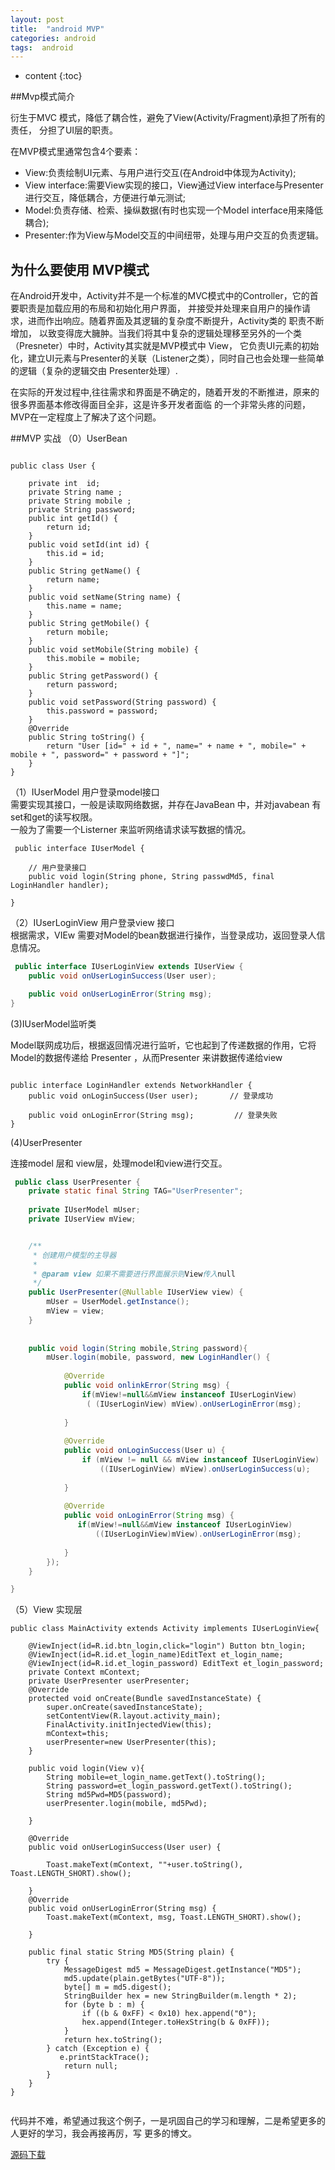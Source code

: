 ```yaml
---
layout: post
title:  "android MVP"
categories: android
tags:  android
---
```


* content
{:toc}

##Mvp模式简介

衍生于MVC 模式，降低了耦合性，避免了View(Activity/Fragment)承担了所有的责任，
分担了UI层的职责。<br>

<!--more-->

在MVP模式里通常包含4个要素：

* View:负责绘制UI元素、与用户进行交互(在Android中体现为Activity);
* View interface:需要View实现的接口，View通过View interface与Presenter进行交互，降低耦合，方便进行单元测试;
* Model:负责存储、检索、操纵数据(有时也实现一个Model interface用来降低耦合);
* Presenter:作为View与Model交互的中间纽带，处理与用户交互的负责逻辑。

## 为什么要使用 MVP模式

 在Android开发中，Activity并不是一个标准的MVC模式中的Controller，它的首要职责是加载应用的布局和初始化用户界面，
 并接受并处理来自用户的操作请求，进而作出响应。随着界面及其逻辑的复杂度不断提升，Activity类的 职责不断增加，
 以致变得庞大臃肿。当我们将其中复杂的逻辑处理移至另外的一个类（Presneter）中时，Activity其实就是MVP模式中 View，
 它负责UI元素的初始化，建立UI元素与Presenter的关联（Listener之类），同时自己也会处理一些简单的逻辑（复杂的逻辑交由
 Presenter处理）.<br>

 在实际的开发过程中,往往需求和界面是不确定的，随着开发的不断推进，原来的很多界面基本修改得面目全非，这是许多开发者面临
 的一个非常头疼的问题，MVP在一定程度上了解决了这个问题。

 ##MVP 实战
 （0）UserBean
```

public class User {
    
    private int  id;
    private String name ;
    private String mobile ;
    private String password;
    public int getId() {
        return id;
    }
    public void setId(int id) {
        this.id = id;
    }
    public String getName() {
        return name;
    }
    public void setName(String name) {
        this.name = name;
    }
    public String getMobile() {
        return mobile;
    }
    public void setMobile(String mobile) {
        this.mobile = mobile;
    }
    public String getPassword() {
        return password;
    }
    public void setPassword(String password) {
        this.password = password;
    }
    @Override
    public String toString() {
        return "User [id=" + id + ", name=" + name + ", mobile=" + mobile + ", password=" + password + "]";
    }
}

```

 （1）IUserModel 用户登录model接口 <br>
 需要实现其接口，一般是读取网络数据，并存在JavaBean 中，并对javabean 有set和get的读写权限。
 <br>
 一般为了需要一个Listerner 来监听网络请求读写数据的情况。


``` 
 public interface IUserModel {
    
    // 用户登录接口
    public void login(String phone, String passwdMd5, final LoginHandler handler);

}

```
 （2）IUserLoginView  用户登录view 接口<br>
	根据需求，VIEw 需要对Model的bean数据进行操作，当登录成功，返回登录人信息情况。
```java
 public interface IUserLoginView extends IUserView {
    public void onUserLoginSuccess(User user);

    public void onUserLoginError(String msg);
}
```

 (3)IUserModel监听类

  Model联网成功后，根据返回情况进行监听，它也起到了传递数据的作用，它将Model的数据传递给
  Presenter ，从而Presenter 来讲数据传递给view
```

public interface LoginHandler extends NetworkHandler {
    public void onLoginSuccess(User user);       // 登录成功

    public void onLoginError(String msg);         // 登录失败
}
```
 (4)UserPresenter

 连接model 层和 view层，处理model和view进行交互。
 
```java
 public class UserPresenter {
    private static final String TAG="UserPresenter";
    
    private IUserModel mUser;      
    private IUserView mView;       


    /**
     * 创建用户模型的主导器
     *
     * @param view 如果不需要进行界面展示则View传入null
     */
    public UserPresenter(@Nullable IUserView view) {
        mUser = UserModel.getInstance();
        mView = view;
    }
    
    
    public void login(String mobile,String password){
        mUser.login(mobile, password, new LoginHandler() {
            
            @Override
            public void onlinkError(String msg) {
                if(mView!=null&&mView instanceof IUserLoginView)
                 ( (IUserLoginView) mView).onUserLoginError(msg);
                
            }
            
            @Override
            public void onLoginSuccess(User u) {
                if (mView != null && mView instanceof IUserLoginView)
                    ((IUserLoginView) mView).onUserLoginSuccess(u);
                
            }
            
            @Override
            public void onLoginError(String msg) {
               if(mView!=null&&mView instanceof IUserLoginView)
                   ((IUserLoginView)mView).onUserLoginError(msg);
                
            }
        });
    }

}
```
（5）View 实现层<br>

```
public class MainActivity extends Activity implements IUserLoginView{
    
    @ViewInject(id=R.id.btn_login,click="login") Button btn_login;
    @ViewInject(id=R.id.et_login_name)EditText et_login_name;
    @ViewInject(id=R.id.et_login_password) EditText et_login_password;
    private Context mContext;
    private UserPresenter userPresenter;
    @Override
    protected void onCreate(Bundle savedInstanceState) {
        super.onCreate(savedInstanceState);
        setContentView(R.layout.activity_main);
        FinalActivity.initInjectedView(this);
        mContext=this;
        userPresenter=new UserPresenter(this);
    }
    
    public void login(View v){
        String mobile=et_login_name.getText().toString();
        String password=et_login_password.getText().toString();
        String md5Pwd=MD5(password);
        userPresenter.login(mobile, md5Pwd);
        
    }
    
    @Override
    public void onUserLoginSuccess(User user) {
        
        Toast.makeText(mContext, ""+user.toString(), Toast.LENGTH_SHORT).show();
        
    }
    @Override
    public void onUserLoginError(String msg) {
        Toast.makeText(mContext, msg, Toast.LENGTH_SHORT).show();
        
    } 
    
    public final static String MD5(String plain) {  
        try {
            MessageDigest md5 = MessageDigest.getInstance("MD5");
            md5.update(plain.getBytes("UTF-8"));
            byte[] m = md5.digest();
            StringBuilder hex = new StringBuilder(m.length * 2);
            for (byte b : m) {
                if ((b & 0xFF) < 0x10) hex.append("0");
                hex.append(Integer.toHexString(b & 0xFF));
            }
            return hex.toString();
        } catch (Exception e) {
           e.printStackTrace();
            return null;
        }
    }  
}


```


代码并不难，希望通过我这个例子，一是巩固自己的学习和理解，二是希望更多的人更好的学习，我会再接再厉，写
更多的博文。

[源码下载](http://download.csdn.net/detail/forezp/9556104)




